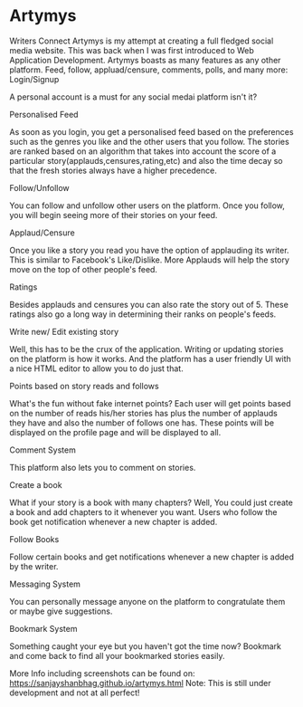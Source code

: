 # Artymys
Writers Connect
Artymys is my attempt at creating a full fledged social media website. This was back when I was first introduced to Web Application Development.
Artymys boasts as many features as any other platform. Feed, follow, appluad/censure, comments, polls, and many more:
Login/Signup

A personal account is a must for any social medai platform isn't it?

Personalised Feed

As soon as you login, you get a personalised feed based on the preferences such as the genres you like and the other users that you follow. The stories are ranked based on an algorithm that takes into account the score of a particular story(applauds,censures,rating,etc) and also the time decay so that the fresh stories always have a higher precedence.

Follow/Unfollow

You can follow and unfollow other users on the platform. Once you follow, you will begin seeing more of their stories on your feed.

Applaud/Censure

Once you like a story you read you have the option of applauding its writer. This is similar to Facebook's Like/Dislike. More Applauds will help the story move on the top of other people's feed.

Ratings

Besides applauds and censures you can also rate the story out of 5. These ratings also go a long way in determining their ranks on people's feeds.

Write new/ Edit existing story

Well, this has to be the crux of the application. Writing or updating stories on the platform is how it works. And the platform has a user friendly UI with a nice HTML editor to allow you to do just that.

Points based on story reads and follows

What's the fun without fake internet points? Each user will get points based on the number of reads his/her stories has plus the number of applauds they have and also the number of follows one has. These points will be displayed on the profile page and will be displayed to all.

Comment System

This platform also lets you to comment on stories.

Create a book

What if your story is a book with many chapters? Well, You could just create a book and add chapters to it whenever you want. Users who follow the book get notification whenever a new chapter is added.

Follow Books

Follow certain books and get notifications whenever a new chapter is added by the writer.

Messaging System

You can personally message anyone on the platform to congratulate them or maybe give suggestions.

Bookmark System

Something caught your eye but you haven't got the time now? Bookmark and come back to find all your bookmarked stories easily.


More Info including screenshots can be found on:
https://sanjayshanbhag.github.io/artymys.html
Note: This is still under development and not at all perfect!
